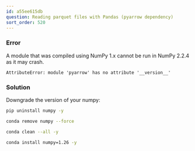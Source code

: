 ```yaml
---
id: a55ee615db
question: Reading parquet files with Pandas (pyarrow dependency)
sort_order: 520
---
```


### Error

A module that was compiled using NumPy 1.x cannot be run in NumPy 2.2.4 as it may crash.

```
AttributeError: module 'pyarrow' has no attribute '__version__'
```

### Solution

Downgrade the version of your numpy:

```bash
pip uninstall numpy -y

conda remove numpy --force

conda clean --all -y

conda install numpy=1.26 -y
```